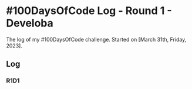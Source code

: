 # #100DaysOfCode Log - Round 1 - Develoba

The log of my #100DaysOfCode challenge. Started on [March 31th, Friday, 2023].

## Log

### R1D1 


